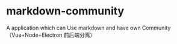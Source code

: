 # markdown-community
A application which can Use markdown and have own Community （Vue+Node+Electron 前后端分离）
